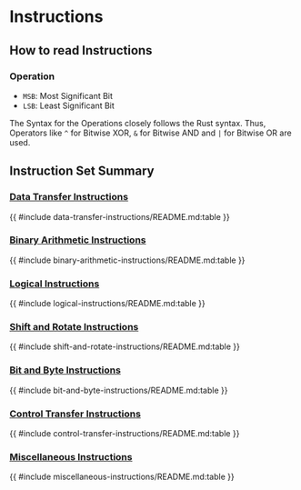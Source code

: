 # Instructions
## How to read Instructions
### Operation
- `MSB`: Most Significant Bit
- `LSB`: Least Significant Bit

The Syntax for the Operations closely follows the Rust syntax. Thus, Operators like `^` for Bitwise XOR, `&` for Bitwise AND and `|` for Bitwise OR are used.

## Instruction Set Summary
### [Data Transfer Instructions](data-transfer-instructions/README.md)
{{ #include data-transfer-instructions/README.md:table }}

[MOV]: data-transfer-instructions/mov.md
[XCHG]: data-transfer-instructions/xchg.md
[PUSH]: data-transfer-instructions/push.md
[POP]: data-transfer-instructions/pop.md

### [Binary Arithmetic Instructions](binary-arithmetic-instructions/README.md)
{{ #include binary-arithmetic-instructions/README.md:table }}

[ADD]: binary-arithmetic-instructions/add.md
[SUB]: binary-arithmetic-instructions/sub.md
[IMUL]: binary-arithmetic-instructions/imul.md
[MUL]: binary-arithmetic-instructions/mul.md
[IDIV]: binary-arithmetic-instructions/idiv.md
[DIV]: binary-arithmetic-instructions/div.md
[INC]: binary-arithmetic-instructions/inc.md
[DEC]: binary-arithmetic-instructions/dec.md
[NEG]: binary-arithmetic-instructions/neg.md
[CMP]: binary-arithmetic-instructions/cmp.md

### [Logical Instructions](logical-instructions/README.md)
{{ #include logical-instructions/README.md:table }}

[AND]: logical-instructions/and.md
[OR]: logical-instructions/or.md
[XOR]: logical-instructions/xor.md
[NOT]: logical-instructions/not.md

### [Shift and Rotate Instructions](shift-and-rotate-instructions/README.md)
{{ #include shift-and-rotate-instructions/README.md:table }}

[SAL,SAR,SHL,SHR]: shift-and-rotate-instructions/sal,sar,shl,shr.md

### [Bit and Byte Instructions](bit-and-byte-instructions/README.md)
{{ #include bit-and-byte-instructions/README.md:table }}

[TEST]: bit-and-byte-instructions/test.md

### [Control Transfer Instructions](control-transfer-instructions/README.md)
{{ #include control-transfer-instructions/README.md:table }}

[JMP]: control-transfer-instructions/jmp.md
[Jcc]: control-transfer-instructions/jcc.md
[CALL]: control-transfer-instructions/call.md
[RET]: control-transfer-instructions/ret.md

### [Miscellaneous Instructions](miscellaneous-instructions/README.md)
{{ #include miscellaneous-instructions/README.md:table }}

[LEA]: miscellaneous-instructions/lea.md
[NOP]: miscellaneous-instructions/nop.md
